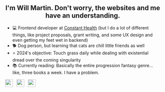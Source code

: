 <h2 align="center">I'm Will Martin. Don't worry, the websites and me have an understanding.</h2>

- 💻 Frontend developer at [Constant Health](https://www.constanthealth.ca/) (but I do a lot of different things, like project proposals, grant writing, and some UX design and even getting my feet wet in backend) 
- 🐕 Dog person, but learning that cats are chill little friends as well
- ⭐ 2024's objective: Touch grass daily while dealing with existential dread over the coming singularity
- 📚 Currently reading: Basically the entire progression fantasy genre... like, three books a week. I have a problem.

 <p align='left'>
   <a href="https://www.linkedin.com/in/will-martin-a1890b184/" target="_blank"><img height="25" src="https://raw.githubusercontent.com/UjwalKandi/UjwalKandi/changes-to-readme/svg/linkedin%20rect.svg"></a>&nbsp;&nbsp;
 <a href="https://twitter.com/willjmartin" target="_blank"><img height="25" src="https://raw.githubusercontent.com/UjwalKandi/UjwalKandi/changes-to-readme/svg/twitter%20rect.svg"></a>&nbsp;&nbsp;
 <a href="https://github.com/wjkmartin" target="_blank"><img height="25" src="https://raw.githubusercontent.com/UjwalKandi/UjwalKandi/changes-to-readme/svg/github%20rect.svg"></a>&nbsp;&nbsp;
 
 </p>
